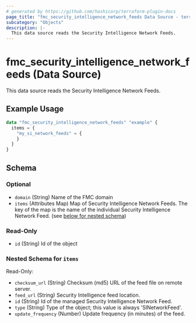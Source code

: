 ```yaml
---
# generated by https://github.com/hashicorp/terraform-plugin-docs
page_title: "fmc_security_intelligence_network_feeds Data Source - terraform-provider-fmc"
subcategory: "Objects"
description: |-
  This data source reads the Security Intelligence Network Feeds.
---
```


# fmc_security_intelligence_network_feeds (Data Source)

This data source reads the Security Intelligence Network Feeds.

## Example Usage

```terraform
data "fmc_security_intelligence_network_feeds" "example" {
  items = {
    "my_si_network_feeds" = {
    }
  }
}
```

<!-- schema generated by tfplugindocs -->
## Schema

### Optional

- `domain` (String) Name of the FMC domain
- `items` (Attributes Map) Map of Security Intelligence Network Feeds. The key of the map is the name of the individual Security Intelligence Network Feed. (see [below for nested schema](#nestedatt--items))

### Read-Only

- `id` (String) Id of the object

<a id="nestedatt--items"></a>
### Nested Schema for `items`

Read-Only:

- `checksum_url` (String) Checksum (md5) URL of the feed file on remote server.
- `feed_url` (String) Security Intelligence feed location.
- `id` (String) Id of the managed Security Intelligence Network Feed.
- `type` (String) Type of the object; this value is always 'SINetworkFeed'.
- `update_frequency` (Number) Update frequency (in minutes) of the feed.
